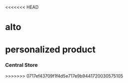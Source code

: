 <<<<<<< HEAD
# alto
personalized product
=======
<h3>Central Store</h3>
>>>>>>> 0717ef43709f1f4d5e717e9b9441720030575105
